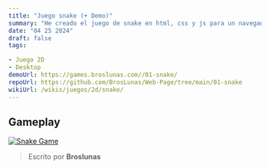 ```yaml
---
title: "Juego snake (+ Demo)"
summary: "He creado el juego de snake en html, css y js para un navegador"
date: "04 25 2024"
draft: false
tags:

- Juego 2D
- Desktop
demoUrl: https://games.broslunas.com//01-snake/
repoUrl: https://github.com/BrosLunas/Web-Page/tree/main/01-snake
wikiUrl: /wikis/juegos/2d/snake/
---
```


## Gameplay
[![Snake Game](/assets/img/games/snake.png)](/assets/video/gameplay/snake.mp4)

> Escrito por **Broslunas**